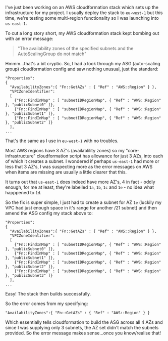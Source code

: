I've just been working on an AWS cloudformation stack which sets up the infrastructure for my project. I usually deploy the stack to `eu-west-1` but this time, we're testing some multi-region functionality so I was launching into `us-east-1`.

To cut a long story short, my AWS cloudformation stack kept bombing out with an error message:

> "The availability zones of the specified subnets and the AutoScalingGroup do not match"

Hmmm...that's a bit cryptic. So, I had a look through my ASG (auto-scaling group) cloudformation config and saw nothing unusual, just the standard:

```
"Properties":
{
  "AvailabilityZones":{ "Fn::GetAZs" : { "Ref" : "AWS::Region" } },
  "VPCZoneIdentifier":
  [
    {"Fn::FindInMap" : [ "subnetIDRegionMap", { "Ref" : "AWS::Region" }, "publicSubnet0" ]},
    {"Fn::FindInMap" : [ "subnetIDRegionMap", { "Ref" : "AWS::Region" }, "publicSubnet1" ]},
    {"Fn::FindInMap" : [ "subnetIDRegionMap", { "Ref" : "AWS::Region" }, "publicSubnet2" ]}
  ],
...
```

That's the same as I use in `eu-west-1` with no troubles.

Most AWS regions have 3 AZ's (availablility zones) so my "core-infrastructure" cloudformation script has allowance for just 3 AZs, into each of which it creates a subnet. I wondered if perhaps `us-east-1` had more or less that 3 AZ's, I was suspecting more as the error messages on AWS when items are missing are usually a little clearer that this.

It turns out that `us-east-1` does indeed have more AZ's, 4 in fact - oddly enough, for me at least, they're labelled `1a`, `1b`, `1c` and `1e` - no idea what happpened to `1d`.

So the fix is super simple, I just had to create a subnet for AZ `1e` (luckily my VPC had just enough space in it's range for another /21 subnet) and then amend the ASG config my stack above to:

```
"Properties":
{
  "AvailabilityZones":{ "Fn::GetAZs" : { "Ref" : "AWS::Region" } },
  "VPCZoneIdentifier":
  [
    {"Fn::FindInMap" : [ "subnetIDRegionMap", { "Ref" : "AWS::Region" }, "publicSubnet0" ]},
    {"Fn::FindInMap" : [ "subnetIDRegionMap", { "Ref" : "AWS::Region" }, "publicSubnet1" ]},
    {"Fn::FindInMap" : [ "subnetIDRegionMap", { "Ref" : "AWS::Region" }, "publicSubnet2" ]},
    {"Fn::FindInMap" : [ "subnetIDRegionMap", { "Ref" : "AWS::Region" }, "publicSubnet3" ]}
  ],
...
```

Easy! The stack then builds successfully.

So the error comes from my specifying:

```
"AvailabilityZones":{ "Fn::GetAZs" : { "Ref" : "AWS::Region" } }
```

Which essentially tells cloudformation to build the ASG across all 4 AZs and since I was supplying only 3 subnets, the AZ set didn't match the subnets provided. So the error message makes sense...once you know/realise that!